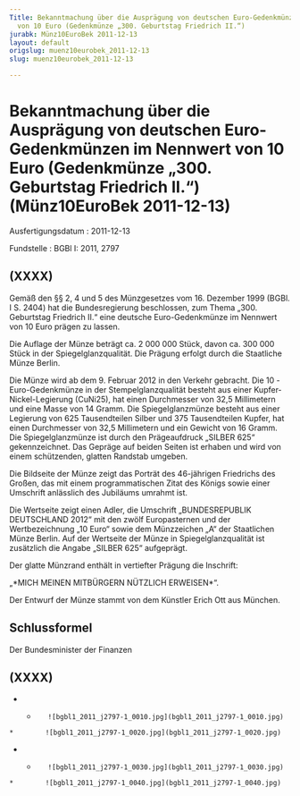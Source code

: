 ```yaml
---
Title: Bekanntmachung über die Ausprägung von deutschen Euro-Gedenkmünzen im Nennwert
  von 10 Euro (Gedenkmünze „300. Geburtstag Friedrich II.“)
jurabk: Münz10EuroBek 2011-12-13
layout: default
origslug: muenz10eurobek_2011-12-13
slug: muenz10eurobek_2011-12-13

---
```


# Bekanntmachung über die Ausprägung von deutschen Euro-Gedenkmünzen im Nennwert von 10 Euro (Gedenkmünze „300. Geburtstag Friedrich II.“) (Münz10EuroBek 2011-12-13)

Ausfertigungsdatum
:   2011-12-13

Fundstelle
:   BGBl I: 2011, 2797


## (XXXX)

Gemäß den §§ 2, 4 und 5 des Münzgesetzes vom 16. Dezember 1999 (BGBl.
I S. 2404) hat die Bundesregierung beschlossen, zum Thema „300.
Geburtstag Friedrich II.“ eine deutsche Euro-Gedenkmünze im Nennwert
von 10 Euro prägen zu lassen.

Die Auflage der Münze beträgt ca. 2 000 000 Stück, davon ca. 300 000
Stück in der Spiegelglanzqualität. Die Prägung erfolgt durch die
Staatliche Münze Berlin.

Die Münze wird ab dem 9. Februar 2012 in den Verkehr gebracht. Die 10
-Euro-Gedenkmünze in der Stempelglanzqualität besteht aus einer
Kupfer-Nickel-Legierung (CuNi25), hat einen Durchmesser von 32,5
Millimetern und eine Masse von 14 Gramm. Die Spiegelglanzmünze besteht
aus einer Legierung von 625 Tausendteilen Silber und 375 Tausendteilen
Kupfer, hat einen Durchmesser von 32,5 Millimetern und ein Gewicht von
16 Gramm. Die Spiegelglanzmünze ist durch den Prägeaufdruck „SILBER
625“ gekennzeichnet. Das Gepräge auf beiden Seiten ist erhaben und
wird von einem schützenden, glatten Randstab umgeben.

Die Bildseite der Münze zeigt das Porträt des
46-jährigen Friedrichs des Großen, das mit einem programmatischen
Zitat des Königs sowie einer Umschrift anlässlich des Jubiläums
umrahmt ist.

Die Wertseite zeigt einen Adler, die Umschrift „BUNDESREPUBLIK
DEUTSCHLAND 2012“ mit den zwölf Europasternen und der Wertbezeichnung
„10 Euro“ sowie dem Münzzeichen „A“ der Staatlichen Münze Berlin. Auf
der Wertseite der Münze in Spiegelglanzqualität ist zusätzlich die
Angabe „SILBER 625“ aufgeprägt.

Der glatte Münzrand enthält in vertiefter Prägung die Inschrift:

„\*MICH MEINEN MITBÜRGERN NÜTZLICH ERWEISEN\*“.

Der Entwurf der Münze stammt von dem Künstler Erich Ott aus München.


## Schlussformel

Der Bundesminister der Finanzen


## (XXXX)


*    *        ![bgbl1_2011_j2797-1_0010.jpg](bgbl1_2011_j2797-1_0010.jpg)
    *        ![bgbl1_2011_j2797-1_0020.jpg](bgbl1_2011_j2797-1_0020.jpg)

*    *        ![bgbl1_2011_j2797-1_0030.jpg](bgbl1_2011_j2797-1_0030.jpg)
    *        ![bgbl1_2011_j2797-1_0040.jpg](bgbl1_2011_j2797-1_0040.jpg)


